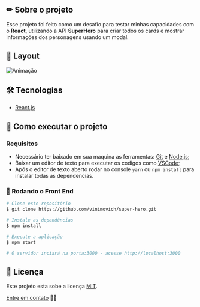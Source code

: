 ## ✏ Sobre o projeto
Esse projeto foi feito como um desafio para testar minhas capacidades com o **React**, utilizando a API **SuperHero** para criar todos os cards e mostrar informações dos personagens usando um modal.

## 🎨 Layout
![Animação](https://user-images.githubusercontent.com/61718764/154575502-c36aa643-92c5-4192-93cb-043645ad8879.gif)


## 🛠 Tecnologias
- [React.js](https://pt-br.reactjs.org/)

## 🚀 Como executar o projeto
### Requisitos
- Necessário ter baixado em sua maquina as ferramentas: [Git](https://nodejs.org/en/) e [Node.js](https://nodejs.org/en/);
- Baixar um editor de texto para executar os codigos como [VSCode](https://code.visualstudio.com/);
- Após o editor de texto aberto rodar no console <code>yarn</code> ou <code>npm install</code> para instalar todas as dependencias.

### 🎲 Rodando o Front End
```bash
# Clone este repositório
$ git clone https://github.com/vinimovich/super-hero.git

# Instale as dependências
$ npm install

# Execute a aplicação
$ npm start

# O servidor inciará na porta:3000 - acesse http://localhost:3000
```

## 📝 Licença
Este projeto esta sobe a licença [MIT]().

[Entre em contato](https://www.linkedin.com/in/vinimovich/) 👋🏽 

